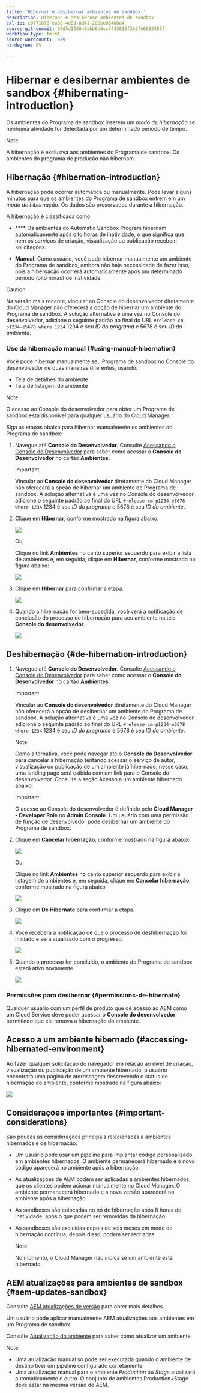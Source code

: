 ```yaml
---
title: 'Hibernar e desibernar ambientes de sandbox '
description: Hibernar e desibernar ambientes de sandbox
exl-id: c0771078-ea68-4d0d-8d41-2d9be86408a4
source-git-commit: 09d5d125840abb6d6cc5443816f3b2fe6602459f
workflow-type: tm+mt
source-wordcount: '859'
ht-degree: 0%

---
```


# Hibernar e desibernar ambientes de sandbox {#hibernating-introduction}

Os ambientes do Programa de sandbox inserem um *modo de hibernação* se nenhuma atividade for detectada por um determinado período de tempo.

>[!NOTE]
>A hibernação é exclusiva aos ambientes do Programa de sandbox. Os ambientes do programa de produção não hibernam.

## Hibernação {#hibernation-introduction}

A hibernação pode ocorrer automática ou manualmente. Pode levar alguns minutos para que os ambientes do Programa de sandbox entrem em um *modo de hibernação*. Os dados são preservados durante a hibernação.

A hibernação é classificada como:

* ****  Os ambientes do Automatic Sandbox Program hibernam automaticamente após oito horas de inatividade, o que significa que nem os serviços de criação, visualização ou publicação recebem solicitações.

* **Manual**: Como usuário, você pode hibernar manualmente um ambiente do Programa de sandbox, embora não haja necessidade de fazer isso, pois a hibernação ocorrerá automaticamente após um determinado período (oito horas) de inatividade.

>[!CAUTION]
>Na versão mais recente, vincular ao Console do desenvolvedor diretamente do Cloud Manager não oferecerá a opção de hibernar um ambiente do Programa de sandbox. A solução alternativa é uma vez no Console do desenvolvedor, adicione o seguinte padrão ao final do URL `#release-cm-p1234-e5678 where 1234` 1234 é seu *ID do programa* e 5678 é seu *ID do ambiente*.

### Uso da hibernação manual {#using-manual-hibernation}

Você pode hibernar manualmente seu Programa de sandbox no Console do desenvolvedor de duas maneiras diferentes, usando:

* Tela de detalhes do ambiente
* Tela de listagem do ambiente

>[!NOTE]
>O acesso ao Console do desenvolvedor para obter um Programa de sandbox está disponível para qualquer usuário do Cloud Manager.

Siga as etapas abaixo para hibernar manualmente os ambientes do Programa de sandbox:

1. Navegue até **Console do Desenvolvedor**.
Consulte [Acessando o Console do Desenvolvedor](/help/implementing/cloud-manager/manage-environments.md#accessing-developer-console) para saber como acessar o **Console do Desenvolvedor** no cartão **Ambientes**.
   >[!IMPORTANT]
   >Vincular ao **Console do desenvolvedor** diretamente do Cloud Manager não oferecerá a opção de hibernar um ambiente de Programa de sandbox. A solução alternativa é uma vez no Console do desenvolvedor, adicione o seguinte padrão ao final do URL `#release-cm-p1234-e5678 where 1234` 1234 é seu *ID do programa* e 5678 é seu *ID do ambiente*.

1. Clique em **Hibernar**, conforme mostrado na figura abaixo:

   ![](assets/hibernate-1.png)

   Ou,

   Clique no link **Ambientes** no canto superior esquerdo para exibir a lista de ambientes e, em seguida, clique em **Hibernar**, conforme mostrado na figura abaixo:

   ![](assets/hibernate-1b.png)

1. Clique em **Hibernar** para confirmar a etapa.

   ![](assets/hibernate-2.png)

1. Quando a hibernação for bem-sucedida, você verá a notificação de conclusão do processo de hibernação para seu ambiente na tela **Console do desenvolvedor**.

   ![](assets/hibernate-4.png)


## Deshibernação {#de-hibernation-introduction}

1. Navegue até **Console do Desenvolvedor**.
Consulte [Acessando o Console do Desenvolvedor](/help/implementing/cloud-manager/manage-environments.md#accessing-developer-console) para saber como acessar o **Console do Desenvolvedor** no cartão **Ambientes**.

   >[!IMPORTANT]
   >Vincular ao **Console do desenvolvedor** diretamente do Cloud Manager não oferecerá a opção de desibernar um ambiente do Programa de sandbox. A solução alternativa é uma vez no Console do desenvolvedor, adicione o seguinte padrão ao final do URL `#release-cm-p1234-e5678 where 1234` 1234 é seu *ID do programa* e 5678 é seu *ID do ambiente*.

   >[!NOTE]
   >Como alternativa, você pode navegar até o **Console do Desenvolvedor** para cancelar a hibernação tentando acessar o serviço de autor, visualização ou publicação de um ambiente já hibernado; nesse caso, uma landing page será exibida com um link para o Console do desenvolvedor. Consulte a seção Acesso a um ambiente hibernado abaixo.

   >[!IMPORTANT]
   >O acesso ao Console do desenvolvedor é definido pelo **Cloud Manager - Developer Role** no **Admin Console**. Um usuário com uma permissão de função de desenvolvedor pode desibernar um ambiente do Programa de sandbox.

1. Clique em **Cancelar hibernação**, conforme mostrado na figura abaixo:

   ![](assets/de-hibernation-img1.png)

   Ou,

   Clique no link **Ambientes** no canto superior esquerdo para exibir a listagem de ambientes e, em seguida, clique em **Cancelar hibernação**, conforme mostrado na figura abaixo

   ![](assets/de-hibernate-1b.png)


1. Clique em **De Hibernate** para confirmar a etapa.

   ![](assets/de-hibernation-img2.png)

1. Você receberá a notificação de que o processo de deshibernação foi iniciado e será atualizado com o progresso.

   ![](assets/de-hibernation-img3.png)

1. Quando o processo for concluído, o ambiente do Programa de sandbox estará ativo novamente.

   ![](assets/de-hibernation-img4.png)

### Permissões para desibernar {#permissions-de-hibernate}

Qualquer usuário com um perfil de produto que dê acesso ao AEM como um Cloud Service deve poder acessar o **Console do desenvolvedor**, permitindo que ele remova a hibernação do ambiente.

## Acesso a um ambiente hibernado {#accessing-hibernated-environment}

Ao fazer qualquer solicitação do navegador em relação ao nível de criação, visualização ou publicação de um ambiente hibernado, o usuário encontrará uma página de aterrissagem descrevendo o status de hibernação do ambiente, conforme mostrado na figura abaixo:

![](assets/de-hibernation-img5.png)

## Considerações importantes {#important-considerations}

São poucas as considerações principais relacionadas a ambientes hibernados e de hibernação:

* Um usuário pode usar um pipeline para implantar código personalizado em ambientes hibernados. O ambiente permanecerá hibernado e o novo código aparecerá no ambiente após a hibernação.

* As atualizações de AEM podem ser aplicadas a ambientes hibernados, que os clientes podem acionar manualmente no Cloud Manager. O ambiente permanecerá hibernado e a nova versão aparecerá no ambiente após a hibernação.

* As sandboxes são colocadas no nó de hibernação após 8 horas de inatividade, após o que podem ser removidas da hibernação.

* As sandboxes são excluídas depois de seis meses em modo de hibernação contínua, depois disso, podem ser recriadas.

   >[!NOTE]
   >No momento, o Cloud Manager não indica se um ambiente está hibernado.

## AEM atualizações para ambientes de sandbox {#aem-updates-sandbox}

Consulte [AEM atualizações de versão](/help/implementing/deploying/aem-version-updates.md) para obter mais detalhes.

Um usuário pode aplicar manualmente AEM atualizações aos ambientes em um Programa de sandbox.

Consulte [Atualização do ambiente](/help/implementing/cloud-manager/manage-environments.md#updating-dev-environment) para saber como atualizar um ambiente.

>[!NOTE]
>* Uma atualização manual só pode ser executada quando o ambiente de destino tiver um pipeline configurado corretamente.
>* Uma atualização manual para o ambiente *Production* ou *Stage* atualizará automaticamente o outro. O conjunto de ambientes Production+Stage deve estar na mesma versão de AEM.

